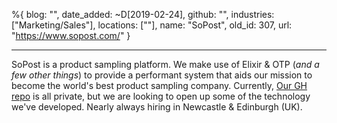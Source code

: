 %{
  blog: "",
  date_added: ~D[2019-02-24],
  github: "",
  industries: ["Marketing/Sales"],
  locations: [""],
  name: "SoPost",
  old_id: 307,
  url: "https://www.sopost.com/"
}

---

SoPost is a product sampling platform. We make use of Elixir & OTP (_and a few other things_) to provide a performant system that aids our mission to become the world's best product sampling company. Currently, [Our GH repo](https://github.com/SoPost) is all private, but we are looking to open up some of the technology we've developed. Nearly always hiring in Newcastle & Edinburgh (UK).
